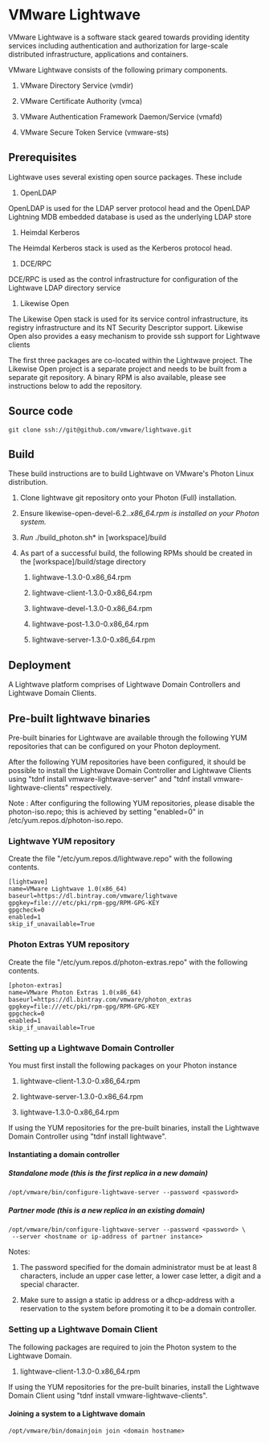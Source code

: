 VMware Lightwave
================

VMware Lightwave is a software stack geared towards providing identity services
including authentication and authorization for large-scale distributed
infrastructure, applications and containers.

VMware Lightwave consists of the following primary components.

1.  VMware Directory Service (vmdir)

2.  VMware Certificate Authority (vmca)

3.  VMware Authentication Framework Daemon/Service (vmafd)

4.  VMware Secure Token Service (vmware-sts)

Prerequisites
-------------

Lightwave uses several existing open source packages. These include

1.  OpenLDAP

OpenLDAP is used for the LDAP server protocol head and the OpenLDAP Lightning
MDB embedded database is used as the underlying LDAP store

1.  Heimdal Kerberos

The Heimdal Kerberos stack is used as the Kerberos protocol head.

1.  DCE/RPC

DCE/RPC is used as the control infrastructure for configuration of the Lightwave
LDAP directory service

1.  Likewise Open

The Likewise Open stack is used for its service control infrastructure, its
registry infrastructure and its NT Security Descriptor support. Likewise Open
also provides a easy mechanism to provide ssh support for Lightwave clients

The first three packages are co-located within the Lightwave project. The
Likewise Open project is a separate project and needs to be built from a
separate git repository. A binary RPM is also available, please see instructions
below to add the repository.

Source code
-----------

~~~~~~~~~~~~~~~~~~~~~~~~~~~~~~~~~~~~~~~~~~~~~~~~~~~~~~~~~~~~~~~~~~~~~~~~~~~~~~~~
git clone ssh://git@github.com/vmware/lightwave.git
~~~~~~~~~~~~~~~~~~~~~~~~~~~~~~~~~~~~~~~~~~~~~~~~~~~~~~~~~~~~~~~~~~~~~~~~~~~~~~~~

Build
-----

These build instructions are to build Lightwave on VMware's Photon Linux
distribution.

1.  Clone lightwave git repository onto your Photon (Full) installation.

2.  Ensure likewise-open-devel-6.2.*.x86\_64.rpm is installed on your Photon
    system.*

3.  *Run* ./build_photon.sh\* in [workspace]/build

4.  As part of a successful build, the following RPMs should be created in the
    [workspace]/build/stage directory

    1. lightwave-1.3.0-0.x86\_64.rpm

    2. lightwave-client-1.3.0-0.x86\_64.rpm

    3. lightwave-devel-1.3.0-0.x86\_64.rpm

    4. lightwave-post-1.3.0-0.x86\_64.rpm

    5. lightwave-server-1.3.0-0.x86\_64.rpm

Deployment
----------

A Lightwave platform comprises of Lightwave Domain Controllers and Lightwave
Domain Clients.

Pre-built lightwave binaries
----------------------------

Pre-built binaries for Lightwave are available through the following YUM
repositories that can be configured on your Photon deployment.

After the following YUM repositories have been configured, it should be possible
to install the Lightwave Domain Controller and Lightwave Clients using "tdnf
install vmware-lightwave-server" and "tdnf install vmware-lightwave-clients"
respectively.

Note : After configuring the following YUM repositories, please disable the
photon-iso.repo; this is achieved by setting "enabled=0" in
/etc/yum.repos.d/photon-iso.repo.

### Lightwave YUM repository

Create the file "/etc/yum.repos.d/lightwave.repo" with the following contents.

~~~~~~~~~~~~~~~~~~~~~~~~~~~~~~~~~~~~~~~~~~~~~~~~~~~~~~~~~~~~~~~~~~~~~~~~~~~~~~~~
[lightwave]
name=VMware Lightwave 1.0(x86_64)
baseurl=https://dl.bintray.com/vmware/lightwave
gpgkey=file:///etc/pki/rpm-gpg/RPM-GPG-KEY
gpgcheck=0
enabled=1
skip_if_unavailable=True
~~~~~~~~~~~~~~~~~~~~~~~~~~~~~~~~~~~~~~~~~~~~~~~~~~~~~~~~~~~~~~~~~~~~~~~~~~~~~~~~

### Photon Extras YUM repository

Create the file "/etc/yum.repos.d/photon-extras.repo" with the following
contents.

~~~~~~~~~~~~~~~~~~~~~~~~~~~~~~~~~~~~~~~~~~~~~~~~~~~~~~~~~~~~~~~~~~~~~~~~~~~~~~~~
[photon-extras]
name=VMware Photon Extras 1.0(x86_64)
baseurl=https://dl.bintray.com/vmware/photon_extras
gpgkey=file:///etc/pki/rpm-gpg/RPM-GPG-KEY
gpgcheck=0
enabled=1
skip_if_unavailable=True
~~~~~~~~~~~~~~~~~~~~~~~~~~~~~~~~~~~~~~~~~~~~~~~~~~~~~~~~~~~~~~~~~~~~~~~~~~~~~~~~

### Setting up a Lightwave Domain Controller

You must first install the following packages on your Photon instance

1. lightwave-client-1.3.0-0.x86\_64.rpm

2. lightwave-server-1.3.0-0.x86\_64.rpm

3. lightwave-1.3.0-0.x86\_64.rpm

If using the YUM repositories for the pre-built binaries, install the Lightwave
Domain Controller using "tdnf install lightwave".

#### Instantiating a domain controller

##### Standalone mode (this is the first replica in a new domain)

~~~~~~~~~~~~~~~~~~~~~~~~~~~~~~~~~~~~~~~~~~~~~~~~~~~~~~~~~~~~~~~~~~~~~~~~~~~~~~~~
/opt/vmware/bin/configure-lightwave-server --password <password>
~~~~~~~~~~~~~~~~~~~~~~~~~~~~~~~~~~~~~~~~~~~~~~~~~~~~~~~~~~~~~~~~~~~~~~~~~~~~~~~~

##### Partner mode (this is a new replica in an existing domain)

~~~~~~~~~~~~~~~~~~~~~~~~~~~~~~~~~~~~~~~~~~~~~~~~~~~~~~~~~~~~~~~~~~~~~~~~~~~~~~~~
/opt/vmware/bin/configure-lightwave-server --password <password> \
 --server <hostname or ip-address of partner instance>
~~~~~~~~~~~~~~~~~~~~~~~~~~~~~~~~~~~~~~~~~~~~~~~~~~~~~~~~~~~~~~~~~~~~~~~~~~~~~~~~

Notes:

1.  The password specified for the domain administrator must be at least 8
    characters, include an upper case letter, a lower case letter, a digit and a
    special character.

2.  Make sure to assign a static ip address or a dhcp-address with a reservation
    to the system before promoting it to be a domain controller.

### Setting up a Lightwave Domain Client

The following packages are required to join the Photon system to the Lightwave
Domain.

1. lightwave-client-1.3.0-0.x86\_64.rpm

If using the YUM repositories for the pre-built binaries, install the Lightwave
Domain Client using "tdnf install vmware-lightwave-clients".

#### Joining a system to a Lightwave domain

~~~~~~~~~~~~~~~~~~~~~~~~~~~~~~~~~~~~~~~~~~~~~~~~~~~~~~~~~~~~~~~~~~~~~~~~~~~~~~~~
/opt/vmware/bin/domainjoin join <domain hostname>
~~~~~~~~~~~~~~~~~~~~~~~~~~~~~~~~~~~~~~~~~~~~~~~~~~~~~~~~~~~~~~~~~~~~~~~~~~~~~~~~
